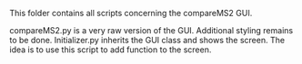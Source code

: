 This folder contains all scripts concerning the compareMS2 GUI.

compareMS2.py is a very raw version of the GUI. Additional styling remains to be done.
Initializer.py inherits the GUI class and shows the screen. The idea is to use this script to add function to the screen.
